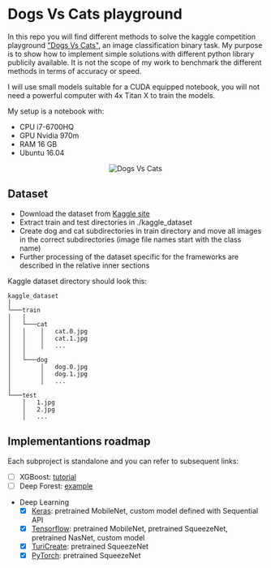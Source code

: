 # Dogs Vs Cats playground

In this repo you will find different methods to solve the kaggle competition playground ["Dogs Vs Cats"](https://www.kaggle.com/c/dogs-vs-cats-redux-kernels-edition),
an image classification binary task.
My purpose is to show how to implement simple solutions with different python library publicily available.
It is not the scope of my work to benchmark the different methods in terms of accuracy or speed.

I will use small models suitable for a CUDA equipped notebook, you will not need a powerful computer with 4x Titan X to train the models.

My setup is a notebook with:
- CPU i7-6700HQ
- GPU Nvidia 970m
- RAM 16 GB
- Ubuntu 16.04

<p align="center"><img src="https://tbolttimes.com/wp-content/uploads/2016/03/dogs-and-cats.jpg" alt="Dogs Vs Cats"></p>

## Dataset

- Download the dataset from [Kaggle site](https://www.kaggle.com/c/dogs-vs-cats-redux-kernels-edition/data)
- Extract train and test directories in ./kaggle_dataset
- Create dog and cat subdirectories in train directory and move all images in the correct subdirectories
(image file names start with the class name)
- Further processing of the dataset specific for the frameworks are described in the relative inner sections

Kaggle dataset directory should look this:

```
kaggle_dataset
│
└───train
│   │
│   └───cat
│   │    │   cat.0.jpg
│   │    │   cat.1.jpg
│   │    │   ...
│   │
│   └───dog
│        │   dog.0.jpg
│        │   dog.1.jpg
│        │   ...
│
└───test
    │   1.jpg
    │   2.jpg
    │   ...
```

## Implementantions roadmap

Each subproject is standalone and you can refer to subsequent links:

- [ ] XGBoost: [tutorial](http://blog.kaggle.com/2017/01/23/a-kaggle-master-explains-gradient-boosting/)
- [ ] Deep Forest: [example](https://www.kaggle.com/demoon/the-nature-conservancy-fisheries-monitoring/deep-forest-1-4-public-log-loss-with-1-5-data)
- Deep Learning
    - [x] [Keras](/deep_learning/keras): pretrained MobileNet, custom model defined with Sequential API
    - [x] [Tensorflow](/deep_learning/tensorflow): pretrained MobileNet, pretrained SqueezeNet, pretrained NasNet, custom model
    - [x] [TuriCreate](/deep_learning/turicreate): pretrained SqueezeNet
    - [x] [PyTorch](/deep_learning/pytorch): pretrained SqueezeNet
